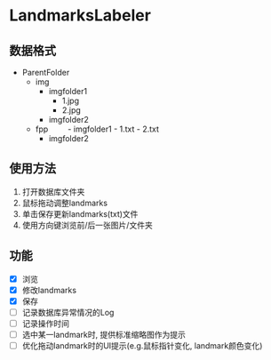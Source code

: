 # LandmarksLabeler

## 数据格式
 - ParentFolder
     - img
         - imgfolder1
             - 1.jpg
             - 2.jpg
         - imgfolder2
     - fpp
         - imgfolder1
             - 1.txt
             - 2.txt
         - imgfolder2
## 使用方法
1. 打开数据库文件夹
2. 鼠标拖动调整landmarks
3. 单击保存更新landmarks(txt)文件
4. 使用方向键浏览前/后一张图片/文件夹

## 功能
- [x] 浏览
- [x] 修改landmarks
- [x] 保存
- [ ] 记录数据库异常情况的Log
- [ ] 记录操作时间
- [ ] 选中某一landmark时, 提供标准缩略图作为提示
- [ ] 优化拖动landmark时的UI提示(e.g.鼠标指针变化, landmark颜色变化)
